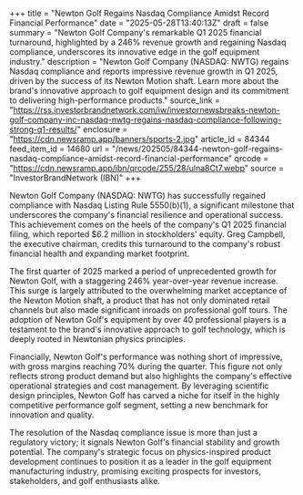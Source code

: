 +++
title = "Newton Golf Regains Nasdaq Compliance Amidst Record Financial Performance"
date = "2025-05-28T13:40:13Z"
draft = false
summary = "Newton Golf Company's remarkable Q1 2025 financial turnaround, highlighted by a 246% revenue growth and regaining Nasdaq compliance, underscores its innovative edge in the golf equipment industry."
description = "Newton Golf Company (NASDAQ: NWTG) regains Nasdaq compliance and reports impressive revenue growth in Q1 2025, driven by the success of its Newton Motion shaft. Learn more about the brand's innovative approach to golf equipment design and its commitment to delivering high-performance products."
source_link = "https://rss.investorbrandnetwork.com/iw/investornewsbreaks-newton-golf-company-inc-nasdaq-nwtg-regains-nasdaq-compliance-following-strong-q1-results/"
enclosure = "https://cdn.newsramp.app/banners/sports-2.jpg"
article_id = 84344
feed_item_id = 14680
url = "/news/202505/84344-newton-golf-regains-nasdaq-compliance-amidst-record-financial-performance"
qrcode = "https://cdn.newsramp.app/ibn/qrcode/255/28/ulna8Ct7.webp"
source = "InvestorBrandNetwork (IBN)"
+++

<p>Newton Golf Company (NASDAQ: NWTG) has successfully regained compliance with Nasdaq Listing Rule 5550(b)(1), a significant milestone that underscores the company's financial resilience and operational success. This achievement comes on the heels of the company's Q1 2025 financial filing, which reported $6.2 million in stockholders' equity. Greg Campbell, the executive chairman, credits this turnaround to the company's robust financial health and expanding market footprint.</p><p>The first quarter of 2025 marked a period of unprecedented growth for Newton Golf, with a staggering 246% year-over-year revenue increase. This surge is largely attributed to the overwhelming market acceptance of the Newton Motion shaft, a product that has not only dominated retail channels but also made significant inroads on professional golf tours. The adoption of Newton Golf's equipment by over 40 professional players is a testament to the brand's innovative approach to golf technology, which is deeply rooted in Newtonian physics principles.</p><p>Financially, Newton Golf's performance was nothing short of impressive, with gross margins reaching 70% during the quarter. This figure not only reflects strong product demand but also highlights the company's effective operational strategies and cost management. By leveraging scientific design principles, Newton Golf has carved a niche for itself in the highly competitive performance golf segment, setting a new benchmark for innovation and quality.</p><p>The resolution of the Nasdaq compliance issue is more than just a regulatory victory; it signals Newton Golf's financial stability and growth potential. The company's strategic focus on physics-inspired product development continues to position it as a leader in the golf equipment manufacturing industry, promising exciting prospects for investors, stakeholders, and golf enthusiasts alike.</p>